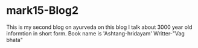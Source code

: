 # mark15-Blog2
 This is my second blog on ayurveda on this blog I talk about 3000 year old informtion in short form. Book name is 'Ashtang-hridayam' Writter-"Vag bhata"

